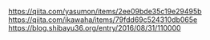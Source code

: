 https://qiita.com/yasumon/items/2ee09bde35c19e29495b
https://qiita.com/ikawaha/items/79fdd69c524310db065e
https://blog.shibayu36.org/entry/2016/08/31/110000
